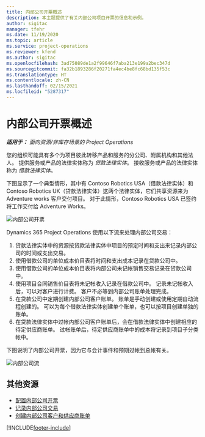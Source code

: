 ```yaml
---
title: 内部公司开票概述
description: 本主题提供了有关内部公司项目开票的信息和示例。
author: sigitac
manager: tfehr
ms.date: 11/19/2020
ms.topic: article
ms.service: project-operations
ms.reviewer: kfend
ms.author: sigitac
ms.openlocfilehash: 3ad75089de1a2f99646f7aba213e199a2bec347d
ms.sourcegitcommit: fa32b1893286f20271fa4ec4be8fc68bd135f53c
ms.translationtype: HT
ms.contentlocale: zh-CN
ms.lasthandoff: 02/15/2021
ms.locfileid: "5287317"
---
```

# <a name="intercompany-invoicing-overview"></a>内部公司开票概述

_**适用于：** 面向资源/非库存场景的 Project Operations_

您的组织可能具有多个为项目彼此转移产品和服务的分公司、附属机构和其他法人。 提供服务或产品的法律实体称为 *贷款法律实体*。 接收服务或产品的法律实体称为 *借款法律实体*。

下图显示了一个典型情形，其中有 Contoso Robotics USA（借款法律实体）和Contoso Robotics UK（贷款法律实体）这两个法律实体，它们共享资源来为 Adventure works 客户交付项目。 对于此情形，Contoso Robotics USA 已签约将工作交付给 Adventure Works。

![内部公司开票](./media/IntercompanyScenario.png) 

Dynamics 365 Project Operations 使用以下流来处理内部公司交易：

1. 贷款法律实体中的资源按贷款法律实体中项目的预定时间和支出来记录内部公司的时间或支出交易。
2. 使用借款公司的单位成本价目表将时间和支出成本记录在贷款公司中。
3. 使用借款公司的单位成本价目表将内部公司未记帐销售交易记录在贷款公司中。
4. 使用项目合同销售价目表将未记帐收入记录在借款公司中。 记录未记帐收入后，可以对客户进行计费。 客户不必等到内部公司账单处理完成。
5. 在贷款公司中定期创建内部公司客户账单。 账单是手动创建或使用定期自动流程创建的。 可以为每个借款法律实体创建单个账单，也可以按项目创建单独的账单。
6. 在贷款法律实体中过帐内部公司客户账单后，会在借款法律实体中创建相应的待定供应商账单。 过帐账单后，待定供应商账单中的成本将记录到项目子分类帐中。

下图说明了内部公司开票，因为它与会计事件和预期过帐到总帐有关。

![内部公司流](./media/IntercompanyFlow.png)

## <a name="additional-resources"></a>其他资源

- [配置内部公司开票](configure-intercompany-invoicing.md)
- [记录内部公司交易](create-intercompany-transactions.md)
- [创建内部公司客户和供应商账单](create-intercompany-customer-vendor-invoices.md)


[!INCLUDE[footer-include](../includes/footer-banner.md)]